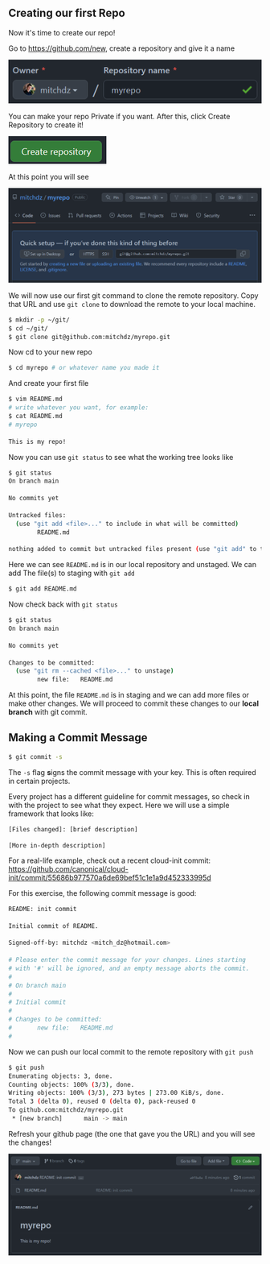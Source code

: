 ## Creating our first Repo
Now it's time to create our repo!

Go to https://github.com/new, create a repository and give it a name

![Add SSH Key](./Pictures/name_repo.png)

You can make your repo Private if you want. After this, click Create Repository to create it!

![Add SSH Key](./Pictures/Create_Repository.png)

At this point you will see

![Add SSH Key](./Pictures/Fresh_Repo.png)

We will now use our first git command to clone the remote repository. Copy that URL and use `git clone` to download the remote to your local machine.

```bash
$ mkdir -p ~/git/
$ cd ~/git/
$ git clone git@github.com:mitchdz/myrepo.git
```

Now cd to your new repo
```bash
$ cd myrepo # or whatever name you made it
```

And create your first file

```bash
$ vim README.md
# write whatever you want, for example:
$ cat README.md
# myrepo

This is my repo!
```

Now you can use `git status` to see what the working tree looks like

```bash
$ git status
On branch main

No commits yet

Untracked files:
  (use "git add <file>..." to include in what will be committed)
        README.md

nothing added to commit but untracked files present (use "git add" to track)
```

Here we can see `README.md` is in our local repository and unstaged. We can add
The file(s) to staging with `git add`

```bash
$ git add README.md
```

Now check back with `git status`
```bash
$ git status
On branch main

No commits yet

Changes to be committed:
  (use "git rm --cached <file>..." to unstage)
        new file:   README.md
```

At this point, the file `README.md` is in staging and we can add more files
or make other changes. We will proceed to commit these changes to our **local branch** with git commit.

## Making a Commit Message
```bash
$ git commit -s
```

The `-s` flag **s**igns the commit message with your key. This is often required
in certain projects.

Every project has a different guideline for commit messages, so check in
with the project to see what they expect. Here we will use a simple framework
that looks like:

```text
[Files changed]: [brief description]

[More in-depth description]
```

For a real-life example, check out a recent cloud-init commit: https://github.com/canonical/cloud-init/commit/55686b977570a6de69bef51c1e1a9d452333995d

For this exercise, the following commit message is good:
```bash
README: init commit

Initial commit of README.

Signed-off-by: mitchdz <mitch_dz@hotmail.com>

# Please enter the commit message for your changes. Lines starting
# with '#' will be ignored, and an empty message aborts the commit.
#
# On branch main
#
# Initial commit
#
# Changes to be committed:
#       new file:   README.md
#
```

Now we can push our local commit to the remote repository with `git push`

```bash
$ git push
Enumerating objects: 3, done.
Counting objects: 100% (3/3), done.
Writing objects: 100% (3/3), 273 bytes | 273.00 KiB/s, done.
Total 3 (delta 0), reused 0 (delta 0), pack-reused 0
To github.com:mitchdz/myrepo.git
 * [new branch]      main -> main
```

Refresh your github page (the one that gave you the URL) and you will see the
changes!

![Add SSH Key](./Pictures/first_commit.png)

